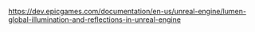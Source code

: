 https://dev.epicgames.com/documentation/en-us/unreal-engine/lumen-global-illumination-and-reflections-in-unreal-engine
